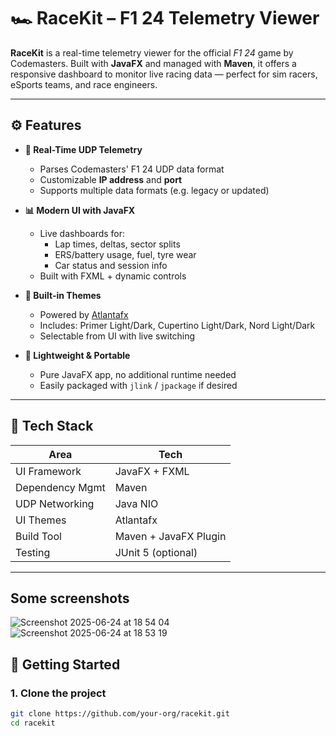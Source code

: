 # 🏎️ RaceKit – F1 24 Telemetry Viewer

**RaceKit** is a real-time telemetry viewer for the official *F1 24* game by Codemasters. Built with **JavaFX** and managed with **Maven**, it offers a responsive dashboard to monitor live racing data — perfect for sim racers, eSports teams, and race engineers.

---

## ⚙️ Features

- **📡 Real-Time UDP Telemetry**
  - Parses Codemasters' F1 24 UDP data format
  - Customizable **IP address** and **port**
  - Supports multiple data formats (e.g. legacy or updated)

- **📊 Modern UI with JavaFX**
  - Live dashboards for:
    - Lap times, deltas, sector splits
    - ERS/battery usage, fuel, tyre wear
    - Car status and session info
  - Built with FXML + dynamic controls

- **🎨 Built-in Themes**
  - Powered by [Atlantafx](https://github.com/mhrimaz/atlantafx)
  - Includes: Primer Light/Dark, Cupertino Light/Dark, Nord Light/Dark
  - Selectable from UI with live switching

- **📁 Lightweight & Portable**
  - Pure JavaFX app, no additional runtime needed
  - Easily packaged with `jlink` / `jpackage` if desired

---

## 🧱 Tech Stack

| Area            | Tech                  |
|------------------|------------------------|
| UI Framework     | JavaFX + FXML          |
| Dependency Mgmt  | Maven                  |
| UDP Networking   | Java NIO               |
| UI Themes        | Atlantafx              |
| Build Tool       | Maven + JavaFX Plugin  |
| Testing          | JUnit 5 (optional)     |

---

## Some screenshots

![Screenshot 2025-06-24 at 18 54 04](https://github.com/user-attachments/assets/84bc9e9c-2faf-4b90-92d2-2c08dd2579c4)
![Screenshot 2025-06-24 at 18 53 19](https://github.com/user-attachments/assets/c062ad19-6cd1-4c39-bb5e-87947c0bb913)


## 🚀 Getting Started

### 1. Clone the project

```bash
git clone https://github.com/your-org/racekit.git
cd racekit
